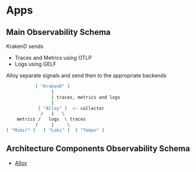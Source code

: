 # Apps

## Main Observability Schema

KrakenD sends
- Traces and Metrics using OTLP
- Logs using GELF

Alloy separate signals and send then to the appropriate backends

```bash
           [ "KrakenD" ]
                 |
                 | traces, metrics and logs
                 |
            [ "Alloy" ]  <- collector
             /   |   \
    metrics /   logs  \ traces
           /     |     \
[ "Mimir" ]   [ "Loki" ]  [ "Tempo" ]
```

## Architecture Components Observability Schema

- [Alloy](alloy/README.md)
